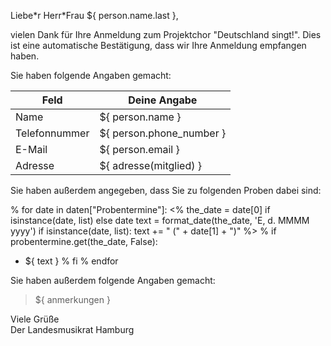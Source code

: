 Liebe\*r Herr\*Frau ${ person.name.last },

vielen Dank für Ihre Anmeldung zum Projektchor "Deutschland singt!". Dies ist
eine automatische Bestätigung, dass wir Ihre Anmeldung empfangen haben.

Sie haben folgende Angaben gemacht:

|Feld          |Deine Angabe              |
|--------------|--------------------------|
|Name          | ${ person.name }         |
|Telefonnummer | ${ person.phone_number } |
|E-Mail        | ${ person.email }        |
|Adresse       | ${ adresse(mitglied) }   |

Sie haben außerdem angegeben, dass Sie zu folgenden Proben dabei sind:

% for date in daten["Probentermine"]:
<%
    the_date = date[0] if isinstance(date, list) else date
    text = format_date(the_date, 'E, d. MMMM yyyy')
    if isinstance(date, list):
        text += " (" + date[1] + ")" 
%>
% if probentermine.get(the_date, False):
- ${ text }
% fi
% endfor

Sie haben außerdem folgende Angaben gemacht:
> ${ anmerkungen }

Viele Grüße  
Der Landesmusikrat Hamburg
